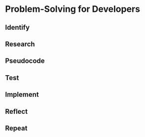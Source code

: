 # Problem-Solving for Developers
## Identify
## Research
## Pseudocode
## Test
## Implement
## Reflect
## Repeat
